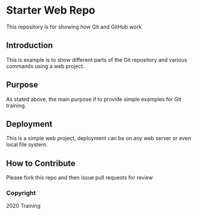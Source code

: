 # Starter Web Repo

This repository is for showing how Git and GitHub work

## Introduction

This is example is to show different parts of the Git repository and various commands using a web project.

## Purpose

As stated above, the main purpose if to provide simple examples for Git training.

## Deployment

This is a simple web project, deployment can be on any web server or even local file system.

## How to Contribute

Please fork this repo and then issue pull requests for review

### Copyright
2020 Training